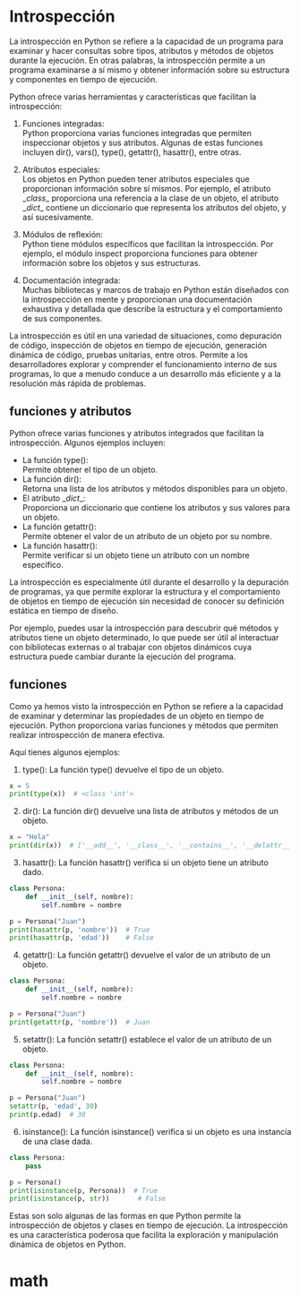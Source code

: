# Introspección

La introspección en Python se refiere a la capacidad de un programa para examinar y hacer consultas sobre tipos, atributos y métodos de objetos durante la ejecución. En otras palabras, la introspección permite a un programa examinarse a sí mismo y obtener información sobre su estructura y componentes en tiempo de ejecución.

Python ofrece varias herramientas y características que facilitan la introspección:

1. Funciones integradas:     
  Python proporciona varias funciones integradas que permiten inspeccionar objetos y sus atributos. Algunas de estas funciones incluyen dir(), vars(), type(), getattr(), hasattr(), entre otras.

2. Atributos especiales:     
  Los objetos en Python pueden tener atributos especiales que proporcionan información sobre sí mismos. Por ejemplo, el atributo \__class__ proporciona una referencia a la clase de un objeto, el atributo \__dict__ contiene un diccionario que representa los atributos del objeto, y así sucesivamente.

3. Módulos de reflexión:     
  Python tiene módulos específicos que facilitan la introspección. Por ejemplo, el módulo inspect proporciona funciones para obtener información sobre los objetos y sus estructuras.

4. Documentación integrada:     
  Muchas bibliotecas y marcos de trabajo en Python están diseñados con la introspección en mente y proporcionan una documentación exhaustiva y detallada que describe la estructura y el comportamiento de sus componentes.

La introspección es útil en una variedad de situaciones, como depuración de código, inspección de objetos en tiempo de ejecución, generación dinámica de código, pruebas unitarias, entre otros. Permite a los desarrolladores explorar y comprender el funcionamiento interno de sus programas, lo que a menudo conduce a un desarrollo más eficiente y a la resolución más rápida de problemas.

## funciones y atributos

Python ofrece varias funciones y atributos integrados que facilitan la introspección. Algunos ejemplos incluyen:

* La función type():    
  Permite obtener el tipo de un objeto.
* La función dir():     
  Retorna una lista de los atributos y métodos disponibles para un objeto.
* El atributo \__dict__:     
  Proporciona un diccionario que contiene los atributos y sus valores para un objeto.
* La función getattr():     
  Permite obtener el valor de un atributo de un objeto por su nombre.
* La función hasattr():     
  Permite verificar si un objeto tiene un atributo con un nombre específico.

La introspección es especialmente útil durante el desarrollo y la depuración de programas, ya que permite explorar la estructura y el comportamiento de objetos en tiempo de ejecución sin necesidad de conocer su definición estática en tiempo de diseño.

Por ejemplo, puedes usar la introspección para descubrir qué métodos y atributos tiene un objeto determinado, lo que puede ser útil al interactuar con bibliotecas externas o al trabajar con objetos dinámicos cuya estructura puede cambiar durante la ejecución del programa.

## funciones

Como ya hemos visto la introspección en Python se refiere a la capacidad de examinar y determinar las propiedades de un objeto en tiempo de ejecución. Python proporciona varias funciones y métodos que permiten realizar introspección de manera efectiva. 



Aquí tienes algunos ejemplos:

1. type(): La función type() devuelve el tipo de un objeto.

```python
x = 5
print(type(x))  # <class 'int'>

```

2. dir(): La función dir() devuelve una lista de atributos y métodos de un objeto.

```python
x = "Hola"
print(dir(x))  # ['__add__', '__class__', '__contains__', '__delattr__', ... ]

```
3. hasattr(): La función hasattr() verifica si un objeto tiene un atributo dado.

```python
class Persona:
    def __init__(self, nombre):
        self.nombre = nombre

p = Persona("Juan")
print(hasattr(p, 'nombre'))  # True
print(hasattr(p, 'edad'))    # False

```

4. getattr(): La función getattr() devuelve el valor de un atributo de un objeto.

```python
class Persona:
    def __init__(self, nombre):
        self.nombre = nombre

p = Persona("Juan")
print(getattr(p, 'nombre'))  # Juan

```

5. setattr(): La función setattr() establece el valor de un atributo de un objeto.

```python
class Persona:
    def __init__(self, nombre):
        self.nombre = nombre

p = Persona("Juan")
setattr(p, 'edad', 30)
print(p.edad)  # 30

```

6. isinstance(): La función isinstance() verifica si un objeto es una instancia de una clase dada.

```python
class Persona:
    pass

p = Persona()
print(isinstance(p, Persona))  # True
print(isinstance(p, str))       # False

```

Estas son solo algunas de las formas en que Python permite la introspección de objetos y clases en tiempo de ejecución. La introspección es una característica poderosa que facilita la exploración y manipulación dinámica de objetos en Python.

# math